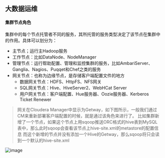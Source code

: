 ## 大数据运维


#### 集群节点角色
集群中的每个节点托管者不同的服务，其所托管的服务类型决定了该节点在集群中的作用。具体可以划分为：
- 主节点；运行主Hadoop服务
- 工作节点：比如DataNode、NodeManager
- 管理节点：运行帮助配置、管理和监控集群的服务，比如AmbariServer、Ganglia、Nagios、Puqqet和Chef之类的服务
- 网关节点：也称为边缘节点，是存储客户端配置文件的地方
    - 数据网关节点：HDFS、HttpFS、NFS网关
    - SQL网关节点：Hive、HiveServer2、WebHCat Server
    - 用户网关节点：客户端配置、Hue服务器、Oozie服务器、Kerberos Ticket Renewer
    
> 网关在Cloudera Manager中显示为Getway，如下图所示，一般我们通过CM来重新部署客户端配置的时候，就是通过该角色来进行了。
> 比如集群新增了一个节点，如果这个节点上用sqoop推送ORC格式的hive表到MySQL表中，那么此时sqoop会查看该节点上hive-site.xml的metastore的配置信息
> 而这个新增的节点并没有添加一个Hive的Getway，那么sqoop将只会读到一个默认的hive-site.xml

![image](images/Hive的Gateway.png)